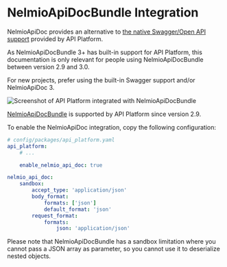 # NelmioApiDocBundle Integration

NelmioApiDoc provides an alternative to [the native Swagger/Open API support](swagger.md) provided by API Platform.

As NelmioApiDocBundle 3+ has built-in support for API Platform, this documentation is only relevant for people using
NelmioApiDocBundle between version 2.9 and 3.0.

For new projects, prefer using the built-in Swagger support and/or NelmioApiDoc 3.

![Screenshot of API Platform integrated with NelmioApiDocBundle](images/NelmioApiDocBundle.png)

[NelmioApiDocBundle](https://github.com/nelmio/NelmioApiDocBundle) is supported by API Platform since version 2.9.

To enable the NelmioApiDoc integration, copy the following configuration:

```yaml
# config/packages/api_platform.yaml
api_platform:
    # ...

    enable_nelmio_api_doc: true

nelmio_api_doc:
    sandbox:
        accept_type: 'application/json'
        body_format:
            formats: ['json']
            default_format: 'json'
        request_format:
            formats:
                json: 'application/json'
```

Please note that NelmioApiDocBundle has a sandbox limitation where you cannot pass a JSON array as parameter, so you cannot
use it to deserialize nested objects.

